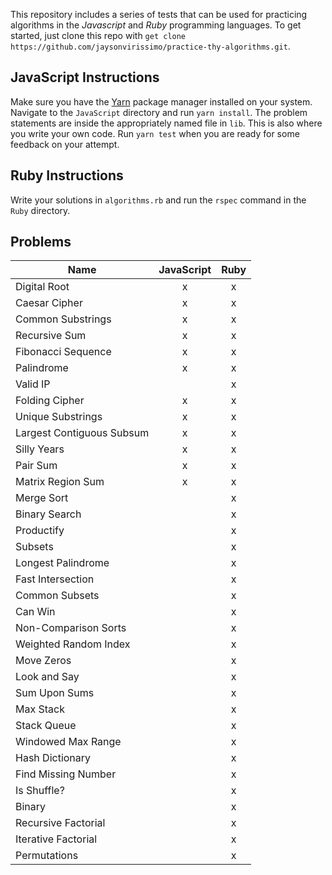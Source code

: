 This repository includes a series of tests that can be used for practicing algorithms in the _Javascript_ and _Ruby_ programming languages.
To get started, just clone this repo with `get clone https://github.com/jaysonvirissimo/practice-thy-algorithms.git`.

## JavaScript Instructions
Make sure you have the [Yarn](https://yarnpkg.com/lang/en/) package manager installed on your system.
Navigate to the `JavaScript` directory and run `yarn install`.
The problem statements are inside the appropriately named file in `lib`.
This is also where you write your own code.
Run `yarn test` when you are ready for some feedback on your attempt.

## Ruby Instructions
Write your solutions in `algorithms.rb` and run the `rspec` command in the `Ruby` directory.

## Problems
| Name                      | JavaScript | Ruby |
| ------------------------- |:----------:| :---:|
| Digital Root              | x          | x    |
| Caesar Cipher             | x          | x    |
| Common Substrings         | x          | x    |
| Recursive Sum             | x          | x    |
| Fibonacci Sequence        | x          | x    |
| Palindrome                | x          | x    |
| Valid IP                  |            | x    |
| Folding Cipher            | x          | x    |
| Unique Substrings         | x          | x    |
| Largest Contiguous Subsum | x          | x    |
| Silly Years               | x          | x    |
| Pair Sum                  | x          | x    |
| Matrix Region Sum         | x          | x    |
| Merge Sort                |            | x    |
| Binary Search             |            | x    |
| Productify                |            | x    |
| Subsets                   |            | x    |
| Longest Palindrome        |            | x    |
| Fast Intersection         |            | x    |
| Common Subsets            |            | x    |
| Can Win                   |            | x    |
| Non-Comparison Sorts      |            | x    |
| Weighted Random Index     |            | x    |
| Move Zeros                |            | x    |
| Look and Say              |            | x    |
| Sum Upon Sums             |            | x    |
| Max Stack                 |            | x    |
| Stack Queue               |            | x    |
| Windowed Max Range        |            | x    |
| Hash Dictionary           |            | x    |
| Find Missing Number       |            | x    |
| Is Shuffle?               |            | x    |
| Binary                    |            | x    |
| Recursive Factorial       |            | x    |
| Iterative Factorial       |            | x    |
| Permutations              |            | x    |
